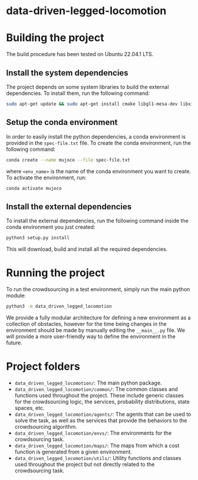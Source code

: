 # data-driven-legged-locomotion
# Building the project
The build procedure has been tested on Ubuntu 22.04.1 LTS. 

## Install the system dependencies
The project depends on some system libraries to build the external dependencies. To install them, run the following command:
```bash 
sudo apt-get update && sudo apt-get install cmake libgl1-mesa-dev libxinerama-dev libxcursor-dev libxrandr-dev libxi-dev ninja-build zlib1g-dev clang-12
```

## Setup the conda environment
In order to easily install the python dependencies, a conda environment is provided in the `spec-file.txt` file. To create the conda environment, run the following command:
```bash
conda create --name mujoco --file spec-file.txt
```
where `<env_name>` is the name of the conda environment you want to create. To activate the environment, run:
```bash
conda activate mujoco
```

## Install the external dependencies
To install the external dependencies, run the following command inside the conda environment you just created:
```bash
python3 setup.py install
```
This will download, build and install all the required dependencies.

# Running the project
To run the crowdsourcing in a test environment, simply run the main python module:
```bash
python3 -m data_driven_legged_locomotion
```
We provide a fully modular architecture for defining a new environment as a collection of obstacles, however for the time being changes in the environment should be made by manually editing the `__main__.py` file. We will provide a more user-friendly way to define the environment in the future.

# Project folders
- `data_driven_legged_locomotion/`: The main python package.
- `data_driven_legged_locomotion/common/`: The common classes and functions used throughout the project. These include generic classes for the crowdsourcing logic, the services, probability distributions, state spaces, etc.
- `data_driven_legged_locomotion/agents/`: The agents that can be used to solve the task, as well as the services that provide the behaviors to the crowdsourcing algorithm.
- `data_driven_legged_locomotion/envs/`: The environments for the crowdsourcing task.
- `data_driven_legged_locomotion/maps/`: The maps from which a cost function is generated from a given environment.
- `data_driven_legged_locomotion/utils/`: Utility functions and classes used throughout the project but not directly related to the crowdsourcing task.
